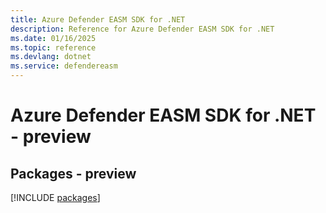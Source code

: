 ```yaml
---
title: Azure Defender EASM SDK for .NET
description: Reference for Azure Defender EASM SDK for .NET
ms.date: 01/16/2025
ms.topic: reference
ms.devlang: dotnet
ms.service: defendereasm
---
```

# Azure Defender EASM SDK for .NET - preview
## Packages - preview
[!INCLUDE [packages](defender-easm-index.md)]